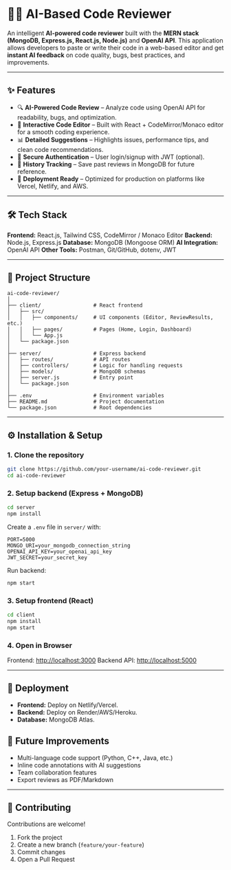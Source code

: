 
# 🧑‍💻 AI-Based Code Reviewer

An intelligent **AI-powered code reviewer** built with the **MERN stack (MongoDB, Express.js, React.js, Node.js)** and **OpenAI API**.
This application allows developers to paste or write their code in a web-based editor and get **instant AI feedback** on code quality, bugs, best practices, and improvements.

---

## ✨ Features

* 🔍 **AI-Powered Code Review** – Analyze code using OpenAI API for readability, bugs, and optimization.
* 🎨 **Interactive Code Editor** – Built with React + CodeMirror/Monaco editor for a smooth coding experience.
* 📊 **Detailed Suggestions** – Highlights issues, performance tips, and clean code recommendations.
* 🔐 **Secure Authentication** – User login/signup with JWT (optional).
* 💾 **History Tracking** – Save past reviews in MongoDB for future reference.
* 🚀 **Deployment Ready** – Optimized for production on platforms like Vercel, Netlify, and AWS.

---

## 🛠️ Tech Stack

**Frontend:** React.js, Tailwind CSS, CodeMirror / Monaco Editor
**Backend:** Node.js, Express.js
**Database:** MongoDB (Mongoose ORM)
**AI Integration:** OpenAI API
**Other Tools:** Postman, Git/GitHub, dotenv, JWT

---

## 📂 Project Structure

```
ai-code-reviewer/
│
├── client/                 # React frontend
│   ├── src/
│   │   ├── components/     # UI components (Editor, ReviewResults, etc.)
│   │   ├── pages/          # Pages (Home, Login, Dashboard)
│   │   └── App.js
│   └── package.json
│
├── server/                 # Express backend
│   ├── routes/             # API routes
│   ├── controllers/        # Logic for handling requests
│   ├── models/             # MongoDB schemas
│   ├── server.js           # Entry point
│   └── package.json
│
├── .env                    # Environment variables
├── README.md               # Project documentation
└── package.json            # Root dependencies
```

---

## ⚙️ Installation & Setup

### 1. Clone the repository

```bash
git clone https://github.com/your-username/ai-code-reviewer.git
cd ai-code-reviewer
```

### 2. Setup backend (Express + MongoDB)

```bash
cd server
npm install
```

Create a `.env` file in `server/` with:

```env
PORT=5000
MONGO_URI=your_mongodb_connection_string
OPENAI_API_KEY=your_openai_api_key
JWT_SECRET=your_secret_key
```

Run backend:

```bash
npm start
```

### 3. Setup frontend (React)

```bash
cd client
npm install
npm start
```

### 4. Open in Browser

Frontend: [http://localhost:3000](http://localhost:3000)
Backend API: [http://localhost:5000](http://localhost:5000)

---

## 🚀 Deployment

* **Frontend:** Deploy on Netlify/Vercel.
* **Backend:** Deploy on Render/AWS/Heroku.
* **Database:** MongoDB Atlas.




## 🧠 Future Improvements

* Multi-language code support (Python, C++, Java, etc.)
* Inline code annotations with AI suggestions
* Team collaboration features
* Export reviews as PDF/Markdown

---

## 🤝 Contributing

Contributions are welcome!

1. Fork the project
2. Create a new branch (`feature/your-feature`)
3. Commit changes
4. Open a Pull Request


